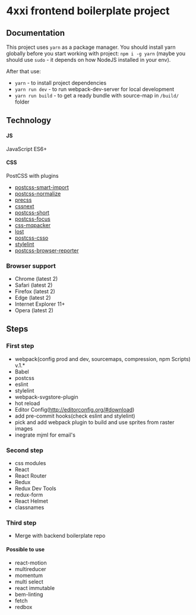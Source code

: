 # 4xxi frontend boilerplate project

## Documentation

This project uses `yarn` as a package manager.
You should install yarn globally before you start working with project:
`npm i -g yarn`
(maybe you should use `sudo` - it depends on how NodeJS installed in your env).

After that use:

* `yarn` - to install project dependencies
* `yarn run dev` - to run webpack-dev-server for local development
* `yarn run build` - to get a ready bundle with source-map in `/build/` folder

## Technology
#### JS
JavaScript ES6+

#### CSS
PostCSS with plugins

* [postcss-smart-import](https://github.com/sebastian-software/postcss-smart-import)
* [postcss-normalize](https://github.com/seaneking/postcss-normalize)
* [precss](https://github.com/jonathantneal/precss)
* [cssnext](https://github.com/MoOx/postcss-cssnext)
* [postcss-short](https://github.com/jonathantneal/postcss-short)
* [postcss-focus](https://github.com/postcss/postcss-focus)
* [css-mqpacker](https://github.com/hail2u/node-css-mqpacker)
* [lost](https://github.com/peterramsing/lost)
* [postcss-csso](https://github.com/lahmatiy/postcss-csso)
* [stylelint](https://github.com/stylelint/stylelint)
* [postcss-browser-reporter](https://github.com/postcss/postcss-browser-reporter)


### Browser support
* Chrome (latest 2)
* Safari (latest 2)
* Firefox (latest 2)
* Edge (latest 2)
* Internet Explorer 11+
* Opera (latest 2)

## Steps
### First step
* webpack(config prod and dev, sourcemaps, compression, npm Scripts) v.1.*
* Babel
* postcss
* eslint
* stylelint
* webpack-svgstore-plugin
* hot reload
* Editor Config(http://editorconfig.org/#download)
* add pre-commit hooks(check eslint and stylelint)
* pick and add webpack plugin to build and use sprites from raster images
* inegrate mjml for email's

### Second step
* css modules
* React
* React Router
* Redux
* Redux Dev Tools
* redux-form
* React Helmet
* classnames

### Third step
* Merge with backend boilerplate repo

#### Possible to use
* react-motion
* multireducer
* momentum
* multi select
* react immutable
* bem-linting
* fetch
* redbox